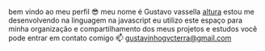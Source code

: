 bem vindo ao meu perfil 😎
meu nome é Gustavo vassella 
[altura](https://www.alura.com.br)
estou me desenvolvendo na linguagem na javascript 
eu utilizo este espaço para minha organização e compartilhamento dos meus projetos e estudos
você pode entrar em contato comigo 📫
gustavinhogvcterra@gmail.com
